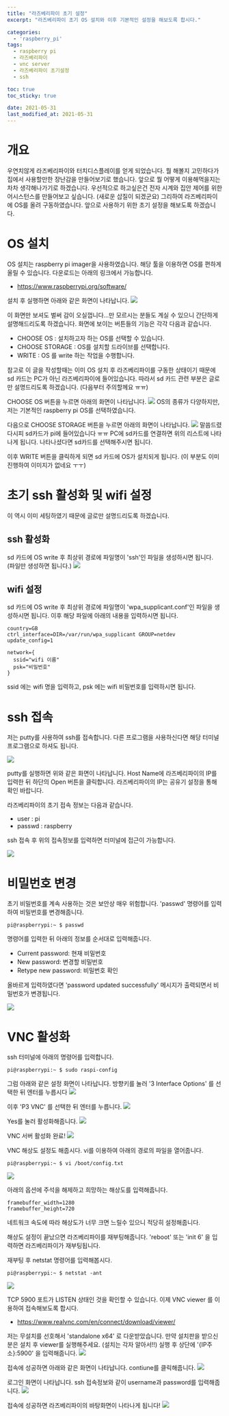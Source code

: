 ```yaml
---
title: "라즈베리파이 초기 설정"
excerpt: "라즈베리파이 초기 OS 설치와 이후 기본적인 설정을 해보도록 합시다."

categories:
  - 'raspberry_pi'
tags:
  - raspberry pi
  - 라즈베리파이
  - vnc server
  - 라즈베리파이 초기설정
  - ssh

toc: true
toc_sticky: true

date: 2021-05-31
last_modified_at: 2021-05-31
---
```


# 개요

우연치않게 라즈베리파이와 터치디스플레이를 얻게 되었습니다. 
뭘 해볼지 고민하다가 집에서 사용할만한 장난감을 만들어보기로 했습니다. 
앞으로 뭘 어떻게 이용해먹을지는 차차 생각해나가기로 하겠습니다. 
우선적으로 하고싶은건 전자 시계와 집안 제어를 위한 어시스턴스를 만들어보고 싶습니다. (새로운 삽질이 되겠군요)
그리하여 라즈베리파이에 OS를 올려 구동하였습니다. 
앞으로 사용하기 위한 초기 설정을 해보도록 하겠습니다. 

# OS 설치 

OS 설치는 raspberry pi imager을 사용하였습니다.
해당 툴을 이용하면 OS를 편하게 올릴 수 있습니다. 
다운로드는 아래의 링크에서 가능합니다. 
* https://www.raspberrypi.org/software/

설치 후 실행하면 아래와 같은 화면이 나타납니다. 
![](https://images.velog.io/images/jjump/post/25bab0ac-fa6d-45b6-a659-cc7289cf4d34/raspberrypi_imager.png)

이 화면만 보셔도 벌써 감이 오실껍니다...만
모르시는 분들도 계실 수 있으니 간단하게 설명해드리도록 하겠습니다. 
화면에 보이는 버튼들의 기능은 각각 다음과 같습니다. 

* CHOOSE OS : 설치하고자 하는 OS를 선택할 수 있습니다. 
* CHOOSE STORAGE : OS를 설치할 드라이브를 선택합니다. 
* WRITE : OS 를 write 하는 작업을 수행합니다. 

참고로 이 글을 작성할때는 이미 OS 설치 후 라즈베리파이를 구동한 상태이기 때문에 sd 카드는 PC가 아닌 라즈베리파이에 들어있습니다. 따라서 sd 카드 관련 부분은 글로만 설명드리도록 하겠습니다. (다음부터 주의할께요 ㅠㅠ)

CHOOSE OS 버튼을 누르면 아래의 화면이 나타납니다. 
![](https://images.velog.io/images/jjump/post/d8bfb825-70d4-493b-8e83-2addfa58f798/%EC%9D%B4%EB%AF%B8%EC%A7%80%EC%84%A0%ED%83%9D.png)
OS의 종류가 다양하지만, 저는 기본적인 raspberry pi OS를 선택하였습니다. 

다음으로 CHOOSE STORAGE 버튼을 누르면 아래의 화면이 나타납니다. 
![](https://images.velog.io/images/jjump/post/c9687fa8-5118-4f21-8212-ff7636b81854/%EB%94%94%EC%8A%A4%ED%81%AC%20%EC%84%A0%ED%83%9D.png)
말씀드렸다시피 sd카드가 pi에 들어있습니다 ㅠㅠ
PC에 sd카드를 연결하면 위의 리스트에 나타나게 됩니다. 
나타나셨다면 sd카드를 선택해주시면 됩니다. 

이후 WRITE 버튼을 클릭하게 되면 sd 카드에 OS가 설치되게 됩니다. 
(이 부분도 이미 진행하여 이미지가 없네요 ㅜㅜ)


# 초기 ssh 활성화 및 wifi 설정 

이 역시 이미 세팅하였기 때문에 글로만 설명드리도록 하겠습니다. 

## ssh 활성화 

sd 카드에 OS write 후 최상위 경로에 파일명이 'ssh'인 파일을 생성하시면 됩니다. 
(파일만 생성하면 됩니다.)
![](https://images.velog.io/images/jjump/post/6a98f295-5613-42f7-b0f8-9f2bd0099de6/image.png)

## wifi 설정 

sd 카드에 OS write 후 최상위 경로에 파일명이 'wpa_supplicant.conf'인 파일을 생성하시면 됩니다. 
이후 해당 파일에 아래의 내용을 입력하시면 됩니다. 
```
country=GB
ctrl_interface=DIR=/var/run/wpa_supplicant GROUP=netdev
update_config=1

network={
  ssid="wifi 이름"
  psk="비밀번호"
}
```

ssid 에는 wifi 명을 입력하고, psk 에는 wifi 비밀번호를 입력하시면 됩니다. 

# ssh 접속 

저는 putty를 사용하여 ssh를 접속합니다. 
다른 프로그램을 사용하신다면 해당 터미널 프로그램으로 하셔도 됩니다. 

![](https://images.velog.io/images/jjump/post/73001776-8569-46cd-8bb1-8dac3023b8e7/image.png)

putty를 실행하면 위와 같은 화면이 나타납니다. 
Host Name에 라즈베리파이의 IP를 입력한 뒤 하단의 Open 버튼을 클릭합니다. 
라즈베리파이의 IP는 공유기 설정을 통해 확인 바랍니다. 

라즈베리파이의 초기 접속 정보는 다음과 같습니다. 
* user : pi
* passwd : raspberry

ssh 접속 후 위의 접속정보를 입력하면 터미널에 접근이 가능합니다. 

![](https://images.velog.io/images/jjump/post/fd10b79a-c3ff-4545-a01d-5b5b3d712fb0/image.png)

# 비밀번호 변경

초기 비밀번호를 계속 사용하는 것은 보안상 매우 위험합니다. 
'passwd' 명령어를 입력하여 비밀번호를 변경해줍니다. 

```
pi@raspberrypi:~ $ passwd
```

명령어를 입력한 뒤 아래의 정보를 순서대로 입력해줍니다. 

* Current password: 현재 비밀번호
* New password: 변경할 비밀번호 
* Retype new password: 비밀번호 확인

올바르게 입력하였다면 'password updated successfully' 메시지가 출력되면서 비밀번호가 변경됩니다. 

![](https://images.velog.io/images/jjump/post/25bbb987-9c35-44df-832c-f7ad3e3a3dd2/image.png)

# VNC 활성화 

ssh 터미널에 아래의 명령어를 입력합니다. 

```
pi@raspberrypi:~ $ sudo raspi-config

```

그럼 아래와 같은 설정 화면이 나타납니다. 
방향키를 눌러 '3 Interface Options' 를 선택한 뒤 엔터를 누릅시다
![](https://images.velog.io/images/jjump/post/89013c06-b652-4120-9ace-4b698ccb733c/image.png)

이후 'P3 VNC' 를 선택한 뒤 엔터를 누릅니다. 
![](https://images.velog.io/images/jjump/post/e506eaf5-a9b6-4a4f-b59f-d3cb732ecffa/image.png)

Yes를 눌러 활성화해줍니다. 
![](https://images.velog.io/images/jjump/post/77079d4b-0de3-4c43-8f97-9d53034edd73/image.png)

VNC 서버 활성화 완료!
![](https://images.velog.io/images/jjump/post/68e67565-175b-4915-8fda-75e2d7e11e93/image.png)

VNC 해상도 설정도 해줍시다. 
vi를 이용하여 아래의 경로의 파일을 열어줍니다. 
```
pi@raspberrypi:~ $ vi /boot/config.txt
```

![](https://images.velog.io/images/jjump/post/3a67185a-5b38-41e2-b4d1-85cdfe08b404/image.png)

아래의 옵션에 주석을 해제하고 희망하는 해상도를 입력해줍니다. 
```
framebuffer_width=1280
framebuffer_height=720
```
네트워크 속도에 따라 해상도가 너무 크면 느릴수 있으니 적당히 설정해줍니다.

해상도 설정이 끝났으면 라즈베리파이를 재부팅해줍니다. 
'reboot' 또는 'init 6' 을 입력하면 라즈베리파이가 재부팅됩니다. 

재부팅 후 netstat 명령어를 입력해봅시다. 
```
pi@raspberrypi:~ $ netstat -ant
```

![](https://images.velog.io/images/jjump/post/9db33e3a-93df-4be4-a01f-5d71822c10d6/image.png)

TCP 5900 포트가 LISTEN 상태인 것을 확인할 수 있습니다. 
이제 VNC viewer 를 이용하여 접속해보도록 합시다. 

* https://www.realvnc.com/en/connect/download/viewer/

저는 무설치를 선호해서 'standalone x64' 로 다운받았습니다. 
만약 설치판을 받으신분은 설치 후 viewer를 실행해주세요.
(설치는 각자 알아서!!)
실행 후 상단에 '{IP주소}:5900' 을 입력해줍니다. 
![](https://images.velog.io/images/jjump/post/ebb5370d-89c7-4c8b-87dc-dc47fe37fc10/image.png)

접속에 성공하면 아래와 같은 화면이 나타납니다. 
contiune를 클릭해줍니다. 
![](https://images.velog.io/images/jjump/post/d5395f19-546a-488d-b3a4-4f650d1fce0f/image.png)

로그인 화면이 나타납니다. 
ssh 접속정보와 같이 username과 password를 입력해줍니다. 
![](https://images.velog.io/images/jjump/post/da87072f-26a3-413e-94ff-6d6f862a27da/image.png)

접속에 성공하면 라즈베리파이의 바탕화면이 나타나게 됩니다! 
![](https://images.velog.io/images/jjump/post/a906e558-c4c1-443a-87fc-81ba9fcc445b/image.png)
